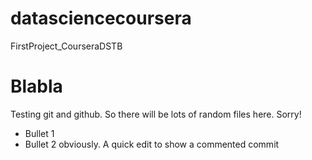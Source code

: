 # datasciencecoursera
FirstProject_CourseraDSTB
# Blabla
Testing git and github.
So there will be lots of random files here. Sorry!
* Bullet 1
* Bullet 2 obviously.
A quick edit to show a commented commit
